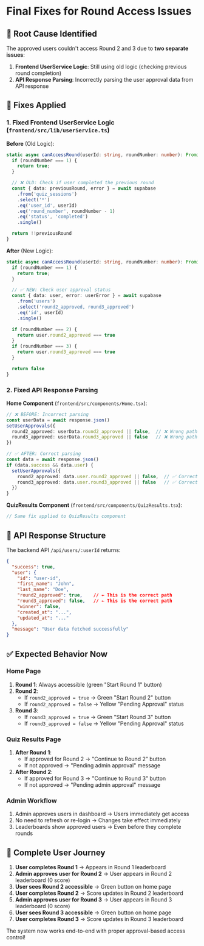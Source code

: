 # Final Fixes for Round Access Issues

## 🐛 **Root Cause Identified**

The approved users couldn't access Round 2 and 3 due to **two separate issues**:

1. **Frontend UserService Logic**: Still using old logic (checking previous round completion)
2. **API Response Parsing**: Incorrectly parsing the user approval data from API response

## 🔧 **Fixes Applied**

### **1. Fixed Frontend UserService Logic** (`frontend/src/lib/userService.ts`)

**Before** (Old Logic):
```typescript
static async canAccessRound(userId: string, roundNumber: number): Promise<boolean> {
  if (roundNumber === 1) {
    return true;
  }

  // ❌ OLD: Check if user completed the previous round
  const { data: previousRound, error } = await supabase
    .from('quiz_sessions')
    .select('*')
    .eq('user_id', userId)
    .eq('round_number', roundNumber - 1)
    .eq('status', 'completed')
    .single()

  return !!previousRound
}
```

**After** (New Logic):
```typescript
static async canAccessRound(userId: string, roundNumber: number): Promise<boolean> {
  if (roundNumber === 1) {
    return true;
  }

  // ✅ NEW: Check user approval status
  const { data: user, error: userError } = await supabase
    .from('users')
    .select('round2_approved, round3_approved')
    .eq('id', userId)
    .single()

  if (roundNumber === 2) {
    return user.round2_approved === true
  }
  if (roundNumber === 3) {
    return user.round3_approved === true
  }

  return false
}
```

### **2. Fixed API Response Parsing** 

**Home Component** (`frontend/src/components/Home.tsx`):
```typescript
// ❌ BEFORE: Incorrect parsing
const userData = await response.json()
setUserApprovals({
  round2_approved: userData.round2_approved || false,  // ❌ Wrong path
  round3_approved: userData.round3_approved || false   // ❌ Wrong path
})

// ✅ AFTER: Correct parsing
const data = await response.json()
if (data.success && data.user) {
  setUserApprovals({
    round2_approved: data.user.round2_approved || false,  // ✅ Correct path
    round3_approved: data.user.round3_approved || false   // ✅ Correct path
  })
}
```

**QuizResults Component** (`frontend/src/components/QuizResults.tsx`):
```typescript
// Same fix applied to QuizResults component
```

## 🎯 **API Response Structure**

The backend API `/api/users/:userId` returns:
```json
{
  "success": true,
  "user": {
    "id": "user-id",
    "first_name": "John",
    "last_name": "Doe",
    "round2_approved": true,    // ← This is the correct path
    "round3_approved": false,   // ← This is the correct path
    "winner": false,
    "created_at": "...",
    "updated_at": "..."
  },
  "message": "User data fetched successfully"
}
```

## ✅ **Expected Behavior Now**

### **Home Page**
1. **Round 1**: Always accessible (green "Start Round 1" button)
2. **Round 2**: 
   - If `round2_approved = true` → Green "Start Round 2" button
   - If `round2_approved = false` → Yellow "Pending Approval" status
3. **Round 3**: 
   - If `round3_approved = true` → Green "Start Round 3" button
   - If `round3_approved = false` → Yellow "Pending Approval" status

### **Quiz Results Page**
1. **After Round 1**: 
   - If approved for Round 2 → "Continue to Round 2" button
   - If not approved → "Pending admin approval" message
2. **After Round 2**: 
   - If approved for Round 3 → "Continue to Round 3" button
   - If not approved → "Pending admin approval" message

### **Admin Workflow**
1. Admin approves users in dashboard → Users immediately get access
2. No need to refresh or re-login → Changes take effect immediately
3. Leaderboards show approved users → Even before they complete rounds

## 🔄 **Complete User Journey**

1. **User completes Round 1** → Appears in Round 1 leaderboard
2. **Admin approves user for Round 2** → User appears in Round 2 leaderboard (0 score)
3. **User sees Round 2 accessible** → Green button on home page
4. **User completes Round 2** → Score updates in Round 2 leaderboard
5. **Admin approves user for Round 3** → User appears in Round 3 leaderboard (0 score)
6. **User sees Round 3 accessible** → Green button on home page
7. **User completes Round 3** → Score updates in Round 3 leaderboard

The system now works end-to-end with proper approval-based access control!